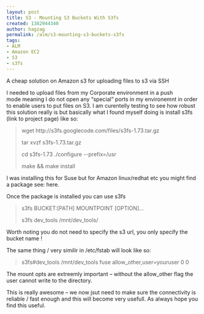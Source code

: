 ```yaml
---
layout: post
title: S3 - Mounting S3 Buckets With S3fs
created: 1382944340
author: hagzag
permalink: /alm/s3-mounting-s3-buckets-s3fs
tags:
- ALM
- Amazon EC2
- S3
- s3fs
---
```

<p>A&nbsp;cheap&nbsp;solution on Amazon s3 for uploading files to s3 via SSH</p>

<p>I needed to upload files from my Corporate environment in a&nbsp;push mode&nbsp;meaning I do not open any &ldquo;special&rdquo; ports in my environemnt in order to enable users to put files on S3. I am curentelly testing to see how robust this solution really is but basically what I found myself doing is install s3fs (link to project page) like so:</p>

<blockquote>
<p>wget http://s3fs.googlecode.com/files/s3fs-1.73.tar.gz</p>

<p>tar xvzf s3fs-1.73.tar.gz</p>

<p>cd s3fs-1.73 ./configure --prefix=/usr</p>

<p>make &amp;&amp; make install</p>
</blockquote>

<p>I was installing this for Suse but for Amazon linux/redhat etc you might find a package see:&nbsp;here.</p>

<p>Once the package is installed you can use&nbsp;s3fs</p>

<blockquote>
<p>s3fs BUCKET:[PATH] MOUNTPOINT [OPTION]...</p>

<p>s3fs dev_tools /mnt/dev_tools/</p>
</blockquote>

<p>Worth noting you do not need to specify the s3 url, you only specify the bucket name !</p>

<p>The same thing / very similir in&nbsp;/etc/fstab&nbsp;will look like so:</p>

<blockquote>
<p>s3fs#dev_tools /mnt/dev_tools fuse allow_other,user=youruser 0 0</p>
</blockquote>

<p>The mount opts are&nbsp;extreemly important&nbsp;&ndash; without the&nbsp;allow_other&nbsp;flag the user cannot write to the directory.</p>

<p>This is really awesome &ndash; we now jsut need to make sure the connectivity is reliable / fast enough and this will become very usefull. As always hope you find this useful.</p>
